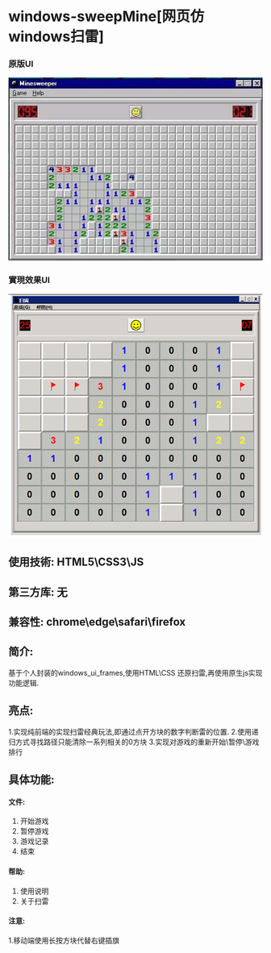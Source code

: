 # windows-sweepMine[网页仿windows扫雷]
### 原版UI
<img src="./UI/1.jpeg">

### 實現效果UI
<img src="./UI/3.png">


## 使用技術: HTML5\CSS3\JS
## 第三方库: 无
## 兼容性: chrome\edge\safari\firefox
## 简介:
基于个人封装的windows_ui_frames,使用HTML\CSS 还原扫雷,再使用原生js实现功能逻辑.
## 亮点:
1.实现纯前端的实现扫雷经典玩法,即通过点开方块的数字判断雷的位置.
2.使用递归方式寻找路径只能清除一系列相关的0方块
3.实现对游戏的重新开始\暂停\游戏排行
## 具体功能:
#### 文件:
1. 开始游戏
2. 暂停游戏
3. 游戏记录
4. 结束
#### 帮助:
1. 使用说明
2. 关于扫雷
#### 注意:
1.移动端使用长按方块代替右键插旗
